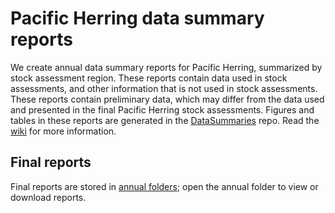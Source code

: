 # Pacific Herring data summary reports

We create annual data summary reports for Pacific Herring,
summarized by stock assessment region.
These reports contain data used in stock assessments, and
other information that is not used in stock assessments.
These reports contain preliminary data,
which may differ from the data used and presented
in the final Pacific Herring stock assessments.
Figures and tables in these reports are generated in the
[DataSummaries](https://github.com/grinnellm/DataSummaries) repo.
Read the [wiki](https://github.com/grinnellm/DataSummaries/wiki)
for more information.

## Final reports

Final reports are stored in 
[annual folders](https://github.com/grinnellm/Reports/tree/master/Summaries);
open the annual folder to view or download reports.

